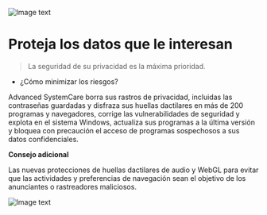 ![Image text](https://www.iobit.com/tpl/images/products/ascfreew/pr_pc.png)
# Proteja los datos que le interesan

> La seguridad de su privacidad es la máxima prioridad.

-  ¿Cómo minimizar los riesgos?

Advanced SystemCare borra sus rastros de privacidad, incluidas las contraseñas guardadas y disfraza sus huellas dactilares en más de 200 programas y navegadores, corrige las vulnerabilidades de seguridad y explota en el sistema Windows, actualiza sus programas a la última versión y bloquea con precaución el acceso de programas sospechosos a sus datos confidenciales.

**Consejo adicional**

Las nuevas protecciones de huellas dactilares de audio y WebGL para evitar que las actividades y preferencias de navegación sean el objetivo de los anunciantes o rastreadores maliciosos.

![Image text](https://www.yelitzonpc.com/wp-content/uploads/2021/12/proteger-mi-pc-con-advanced-systemcare-pro-15.1-full-licenciado.webp)